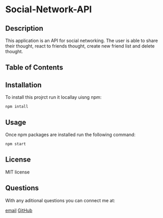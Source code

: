 # Social-Network-API

## Description
This application is an API for social networking. The user is able to share their thought, react to friends thought, create new friend list and delete thought. 

## Table of Contents

## Installation

To install this projrct run it locallay uisng npm: 

    npm intall

## Usage

Once npm packages are installed run the following command: 

    npm start

## License 

MIT license

## Questions
With any aditional questions you can connect me at:

[email](lilicikau95@gmail.com)
[GitHub](https://github.com/liliaungurean)

